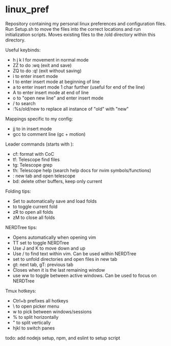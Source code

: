# linux_pref

Repository containing my personal linux preferences and configuration files. Run Setup.sh to move the files into the correct locations and run initialization scripts. Moves existing files to the /old directory within this directory.

Useful keybinds:
- h j k l for movement in normal mode
- ZZ to do :wq (exit and save)
- ZQ to do :q! (exit without saving)
- i to enter insert mode
- I to enter insert mode at beginning of line
- a to enter insert mode 1 char further (useful for end of the line)
- A to enter insert mode at end of line
- o to "open new line" and enter insert mode
- / to search
- :%s/old/new to replace all instance of "old" with "new"

Mappings specific to my config:
- jj to <esc> in insert mode
- gcc to comment line (gc + motion)

Leader commands (starts with <comma>):
- cf: format with CoC
- tf: Telescope find files
- tg: Telescope grep
- th: Telescope help (search help docs for nvim symbols/functions)
- <tab>: new tab and open telescope
- bd: delete other buffers, keep only current

Folding tips:
- Set to automatically save and load folds
- <space> to toggle current fold
- zR to open all folds
- zM to close all folds

NERDTree tips:
- Opens automatically when opening vim
- TT set to toggle NERDTree
- Use J and K to move down and up
- Use / to find text within vim. Can be used within NERDTree
- <space> set to unfold directories and open files in new tab
- gt: next tab, gT: previous tab
- Closes when it is the last remaining window
- use <Ctrl> ww to toggle between active windows. Can be used to focus on NERDTree

Tmux hotkeys:
- Ctrl+b prefixes all hotkeys
- \ to open picker menu
- w to pick between windows/sessions
- % to split horizontally
- " to split vertically
- hjkl to switch panes

todo: add nodejs setup, npm, and eslint to setup script
